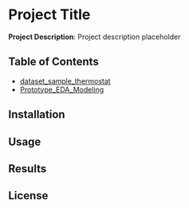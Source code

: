 # Project Title

**Project Description**: Project description placeholder

## Table of Contents
- [dataset_sample_thermostat](notebook1.md)
- [Prototype_EDA_Modeling](notebook2.md)

## Installation



## Usage



## Results



## License

